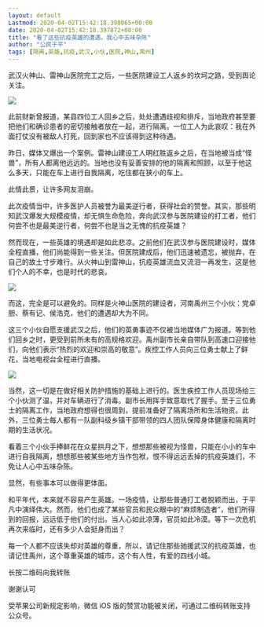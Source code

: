 ```yaml
---
layout: default
Lastmod: 2020-04-02T15:42:18.398065+00:00
date: 2020-04-02T15:42:18.397872+00:00
title: "看了这些抗疫英雄的遭遇，我心中五味杂陈"
author: "公民于平"
tags: [隔离,英雄,抗疫,武汉,小伙,医院,神山,禹州]
---
```


武汉火神山、雷神山医院完工之后，一些医院建设工人返乡的坎坷之路，受到舆论关注。

![](https://images.weserv.nl/?url=https%3A//mmbiz.qpic.cn/mmbiz_jpg/yNludic3jpumhGibGRicrqQvMEF7aVnQYPZOenKu1Rn2WFpw5ib96KWxoFhJax6pFcVSm0KGSSoIiafCaxuJ6fPia2jQ/640%3Fwx_fmt%3Djpeg)

此前财新曾报道，某县四位工人回乡之后，处处遭遇歧视和排斥，当地政府甚至要把他们和确诊患者的密切接触者放在一起，进行隔离。一位工人为此哀叹：我在外面打仗没有被敌人打死，回到家也不应该得到这种待遇。

昨日，媒体又爆出一个案例。雷神山建设工人明红胜返乡之后，在当地被当成“怪兽”，所有人都离他远远的。当地也没有妥善安排的他的隔离和照顾，以至于他这么多天，只能在车上进行自我隔离，吃住都在狭小的车上。

此情此景，让许多网友泪崩。

此次疫情当中，许多医护人员被誉为最美逆行者，获得社会的赞誉。其实，那些明知武汉爆发大规模疫情，却无惧生命危险，奔向武汉参与医院建设的打工者，他们何尝不也是最美逆行者，何尝不也是当之无愧的抗疫英雄？

然而现在，一些英雄的境遇却是如此悲凉。之前他们在武汉参与医院建设时，媒体全程直播，他们尚能得到一些关注。但医院建成后，他们迅速被遗忘，被抛弃，在自己的故土寸步难行。从火神山到雷神山，抗疫英雄流血又流泪一再发生，这是他们个人的不幸，也是时代的悲哀。

![](https://images.weserv.nl/?url=https%3A//mmbiz.qpic.cn/mmbiz_jpg/yNludic3jpumhGibGRicrqQvMEF7aVnQYPZ1o3ADu4ibQO56HN25iaF0yEurugicQGWlGFcuYx477clBN6I8Ir303W0w/640%3Fwx_fmt%3Djpeg)

而这，完全是可以避免的。同样是火神山医院的建设者，河南禹州三个小伙：党卓胆、蔡有记、侯浩克，他们的遭遇却大为不同。

这三个小伙自愿支援武汉之后，他们的英勇事迹不仅被当地媒体广为报道。等到他们回乡之时，更受到前所未有的高规格欢迎。禹州副市长亲自带队到高速口迎接他们，向他们表示“热烈的欢迎和崇高的敬意”。疾控工作人员向三位勇士献上了鲜花，当地电视台全程进行直播。

![](https://images.weserv.nl/?url=https%3A//mmbiz.qpic.cn/mmbiz_jpg/yNludic3jpumhGibGRicrqQvMEF7aVnQYPZK6gAInLD5aC93KLIWDPZJRkB1ObYxqaucXricKdJOsunibpu268qeCJA/640%3Fwx_fmt%3Djpeg)

当然，这一切是在做好相关防护措施的基础上进行的。医生疾控工作人员现场给三个小伙测了温，并对车辆进行了消毒。副市长用挥手致意取代了握手。至于三位勇士的隔离工作，当地政府想得也很周到，提前准备好了隔离场所和生活物资。此外，三位勇士每人都有一队副科级乡镇干部带领的四人团队保障身体健康和隔离时期的生活状况。

看着三个小伙手捧鲜花在众星拱月之下，想想那些被视为怪兽，只能在小小的车中进行自我隔离，想想那些被某些地方当作包袱，恨不得远远丢掉的抗疫英雄们，不免让人心中五味杂陈。

显然，有些事本可以做得更体面。

和平年代，本来就不容易产生英雄。一场疫情，让那些普通打工者脱颖而出，于平凡中演绎伟大。然而，他们也成了某些官员和民众眼中的“麻烦制造者”，他们所得到的回报，远远低于他们的付出。当人心如此凉薄，官员如此冷漠。等下一次危机再次来临时，还有多少人会挺身而出？

每一个人都不应该失却对英雄的尊重，所以，请记住那些驰援武汉的抗疫英雄，也请记住禹州，这个尊重英雄的城市，这个有人性，有爱的四线小城。

长按二维码向我转账

谢谢认可

受苹果公司新规定影响，微信 iOS 版的赞赏功能被关闭，可通过二维码转账支持公众号。

